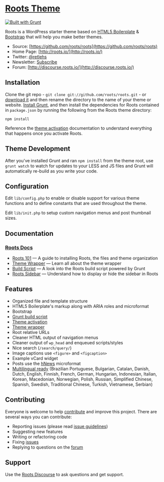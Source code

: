 # [Roots Theme](http://roots.io/)

[![Built with Grunt](https://cdn.gruntjs.com/builtwith.png)](http://gruntjs.com/)

Roots is a WordPress starter theme based on [HTML5 Boilerplate](http://html5boilerplate.com/) & [Bootstrap](http://getbootstrap.com/) that will help you make better themes.

* Source: [https://github.com/roots/roots](https://github.com/roots/roots)
* Home Page: [http://roots.io/](http://roots.io/)
* Twitter: [@retlehs](https://twitter.com/retlehs)
* Newsletter: [Subscribe](http://roots.io/subscribe/)
* Forum: [http://discourse.roots.io/](http://discourse.roots.io/)

## Installation

Clone the git repo - `git clone git://github.com/roots/roots.git` - or [download it](https://github.com/roots/roots/zipball/master) and then rename the directory to the name of your theme or website. [Install Grunt](http://gruntjs.com/getting-started), and then install the dependencies for Roots contained in `package.json` by running the following from the Roots theme directory:

```
npm install
```

Reference the [theme activation](http://roots.io/roots-101/#theme-activation) documentation to understand everything that happens once you activate Roots.

## Theme Development

After you've installed Grunt and ran `npm install` from the theme root, use `grunt watch` to watch for updates to your LESS and JS files and Grunt will automatically re-build as you write your code.

## Configuration

Edit `lib/config.php` to enable or disable support for various theme functions and to define constants that are used throughout the theme.

Edit `lib/init.php` to setup custom navigation menus and post thumbnail sizes.

## Documentation

### [Roots Docs](http://roots.io/docs/)


* [Roots 101](http://roots.io/roots-101/) — A guide to installing Roots, the files and theme organization
* [Theme Wrapper](http://roots.io/an-introduction-to-the-roots-theme-wrapper/) — Learn all about the theme wrapper
* [Build Script](http://roots.io/using-grunt-for-wordpress-theme-development/) — A look into the Roots build script powered by Grunt
* [Roots Sidebar](http://roots.io/the-roots-sidebar/) — Understand how to display or hide the sidebar in Roots

## Features

* Organized file and template structure
* HTML5 Boilerplate's markup along with ARIA roles and microformat
* Bootstrap
* [Grunt build script](http://roots.io/using-grunt-for-wordpress-theme-development/)
* [Theme activation](http://roots.io/roots-101/#theme-activation)
* [Theme wrapper](http://roots.io/an-introduction-to-the-roots-theme-wrapper/)
* Root relative URLs
* Cleaner HTML output of navigation menus
* Cleaner output of `wp_head` and enqueued scripts/styles
* Nice search (`/search/query/`)
* Image captions use `<figure>` and `<figcaption>`
* Example vCard widget
* Posts use the [hNews](http://microformats.org/wiki/hnews) microformat
* [Multilingual ready](http://roots.io/wpml/) (Brazilian Portuguese, Bulgarian, Catalan, Danish, Dutch, English, Finnish, French, German, Hungarian, Indonesian, Italian, Korean, Macedonian, Norwegian, Polish, Russian, Simplified Chinese, Spanish, Swedish, Traditional Chinese, Turkish, Vietnamese, Serbian)

## Contributing

Everyone is welcome to help [contribute](CONTRIBUTING.md) and improve this project. There are several ways you can contribute:

* Reporting issues (please read [issue guidelines](https://github.com/necolas/issue-guidelines))
* Suggesting new features
* Writing or refactoring code
* Fixing [issues](https://github.com/roots/roots/issues)
* Replying to questions on the [forum](http://discourse.roots.io/)

## Support

Use the [Roots Discourse](http://discourse.roots.io/) to ask questions and get support.
###
